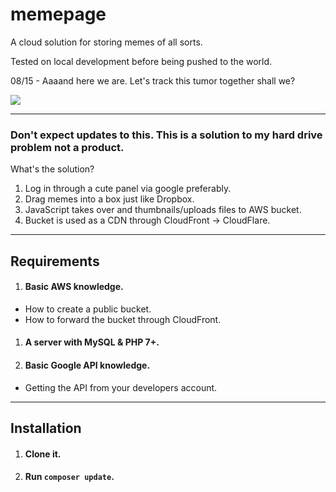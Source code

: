 # memepage

A cloud solution for storing memes of all sorts.

Tested on local development before being pushed to the world.

08/15 - Aaaand here we are.
Let's track this tumor together shall we?

![](https://i.imgur.com/Jaqpngq.png)

***

### **Don't expect updates to this. This is a solution to my hard drive problem not a product.**

What's the solution?

1. Log in through a cute panel via google preferably.
1. Drag memes into a box just like Dropbox.
1. JavaScript takes over and thumbnails/uploads files to AWS bucket.
1. Bucket is used as a CDN through CloudFront -> CloudFlare.

***

## **Requirements**

1. #### Basic AWS knowledge.
 - How to create a public bucket.
 - How to forward the bucket through CloudFront.
1. #### A server with MySQL & PHP 7+.
1. #### Basic Google API knowledge.
 - Getting the API from your developers account.

***

## **Installation**

1. #### Clone it.
2. #### Run `composer update`.
